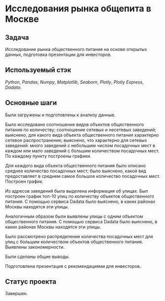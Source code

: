 # Исследования рынка общепита в Москве


## Задача

Исследование рынка общественного питания на основе открытых данных, подготовка презентации для инвесторов.

## Используемый стэк
*Python*, *Pandas*, *Numpy*, *Matplotlib*, *Seaborn*, *Plotly*, *Plotly Express*, *Dadata*.

## Основные шаги

Были загружены и подготовлены к анализу данные.

Было исследовано соотношение видов объектов общественного питания по количеству; соотношение сетевых и несетевых заведений; выяснено, для какого вида объекта общественного питания характерно сетевое распространение; выяснено, что характерно для сетевых заведений: много заведений с небольшим числом посадочных мест в каждом или мало заведений с большим количеством посадочных мест. По каждому пункту построены графики.

Для каждого вида объекта общественного питания было описано среднее количество посадочных мест; было выяснено, какой вид предоставляет в среднем самое большое количество посадочных мест. Построен график.

Из адресов заведений была выделена информация об улицах. Был построен график топ-10 улиц по количеству объектов общественного питания. С помощью сервиса Dadata было выяснено, в каких районах Москвы находятся эти улицы.

Аналогичным образом были выявлены улицы с одним объектом общественного питания. С помощью сервиса Dadata было выяснено, в каких районах Москвы находятся эти улицы.

Было рассмотрено распределение количества посадочных мест для улиц с большим количеством объектов общественного питания. Выявлены закономерности.

Были сделаны общие выводы.

Подготовлена презентация с рекомендациями для инвесторов.

## Статус проекта

Завершен.
